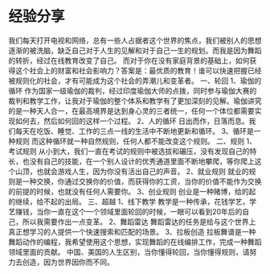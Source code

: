 # 经验分享

我们每天打开电视和网络，总有一些人占据者这个世界的焦点，我们被别人的思想逐渐的被洗脑，缺乏自己对于人生的见解和对于自己一生的规划。而我是因为舞蹈的转折，经过在线教育改变了自己。
而对于你在没有家庭背景的基础上，如何获得这个社会上的财富和社会影响力？答案是：最优质的教育！谁可以快速把握已经被规则化的社会，才有可能成为这个社会的弄潮儿和变革者。
一、轮回
1、瑜伽的循环
作为国家一级瑜伽的裁判，经过印度瑜伽大师的点拨，同时参与瑜伽大赛的裁判和教学工作，让我对于瑜伽的整个体系和教学有了更加深刻的见解。瑜伽讲究的是一种天人合一，在最高境界是达到身心灵的三者统一，任何一个体位都需要实现如何去，然后如何回的这样一个过程。
2、人的循环
日出而作，日落而息。我们每天在吃饭、睡觉、工作的三点一线的生活中不断地更新和循环。
3、循环是一种规则
而这种循环就一种自然规则，任何人都不能改变这个规则。
二、规则
1、考试规则
从小到大，我们一直在考试的规则中被选拔和碾压，没有发现自己的特长，也没有自己的技能，在一个别人设计的优秀通道里面不断地攀爬，等你爬上这个山顶，也就会游戏人生，因为你没有活出自己的声音。
2、就业规则
就业的规则是一种交换，你通过交换你的价值，而获得你的工资，当你的价值不能作为交换的前提的时候，也就没有任何人需要你。
3、创业规则
创业是一种赌博，给的起的继续，给不起的出局。
三、超越
1、线下教学
教学是一种传承，花钱学艺，学艺赚钱，当你一直在这个一个领域里面轮回的时候，一眼可以看到20年后的自己，所以我需要作出一点变革。
2、舞蹈雷达
舞蹈雷达的任务是给与这个世界上真正想学习的人提供一个快速搜索和匹配的场景。
3、拉板创造
拉板舞谱是一种舞蹈动作的编程，我希望使用这个思想，实现舞蹈的在线编排工作，完成一种舞蹈领域里面的贡献。
中国、美国的人生区别，当你懂得轮回，当你懂得规则，请努力去创造，因为世界因你而不同。
